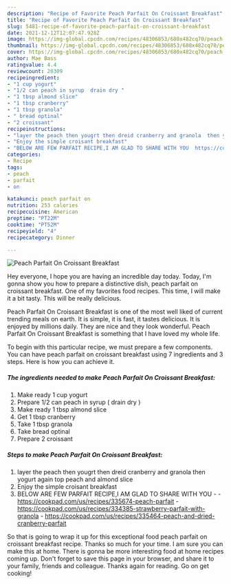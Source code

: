 ```yaml
---
description: "Recipe of Favorite Peach Parfait On Croissant Breakfast"
title: "Recipe of Favorite Peach Parfait On Croissant Breakfast"
slug: 5481-recipe-of-favorite-peach-parfait-on-croissant-breakfast
date: 2021-12-12T12:07:47.928Z
image: https://img-global.cpcdn.com/recipes/48306853/680x482cq70/peach-parfait-on-croissant-breakfast-recipe-main-photo.jpg
thumbnail: https://img-global.cpcdn.com/recipes/48306853/680x482cq70/peach-parfait-on-croissant-breakfast-recipe-main-photo.jpg
cover: https://img-global.cpcdn.com/recipes/48306853/680x482cq70/peach-parfait-on-croissant-breakfast-recipe-main-photo.jpg
author: Mae Bass
ratingvalue: 4.4
reviewcount: 20309
recipeingredient:
- "1 cup yogurt"
- "1/2 can peach in syrup  drain dry "
- "1 tbsp almond slice"
- "1 tbsp cranberry"
- "1 tbsp granola"
- " bread optinal"
- "2 croissant"
recipeinstructions:
- "layer the peach then yougrt then dreid cranberry and granola  then yogurt again top peach and almond slice"
- "Enjoy the simple croisant breakfast"
- "BELOW ARE FEW PARFAIT RECIPE,I AM GLAD TO SHARE WITH YOU  https://cookpad.com/us/recipes/335674-peach-parfait https://cookpad.com/us/recipes/334385-strawberry-parfait-with-granola https://cookpad.com/us/recipes/335464-peach-and-dried-cranberry-parfait"
categories:
- Recipe
tags:
- peach
- parfait
- on

katakunci: peach parfait on 
nutrition: 253 calories
recipecuisine: American
preptime: "PT22M"
cooktime: "PT52M"
recipeyield: "4"
recipecategory: Dinner

---
```



![Peach Parfait On Croissant Breakfast](https://img-global.cpcdn.com/recipes/48306853/680x482cq70/peach-parfait-on-croissant-breakfast-recipe-main-photo.jpg)

Hey everyone, I hope you are having an incredible day today. Today, I'm gonna show you how to prepare a distinctive dish, peach parfait on croissant breakfast. One of my favorites food recipes. This time, I will make it a bit tasty. This will be really delicious.



Peach Parfait On Croissant Breakfast is one of the most well liked of current trending meals on earth. It is simple, it is fast, it tastes delicious. It is enjoyed by millions daily. They are nice and they look wonderful. Peach Parfait On Croissant Breakfast is something that I have loved my whole life.


To begin with this particular recipe, we must prepare a few components. You can have peach parfait on croissant breakfast using 7 ingredients and 3 steps. Here is how you can achieve it.

<!--inarticleads1-->

##### The ingredients needed to make Peach Parfait On Croissant Breakfast:

1. Make ready 1 cup yogurt
1. Prepare 1/2 can peach in syrup ( drain dry )
1. Make ready 1 tbsp almond slice
1. Get 1 tbsp cranberry
1. Take 1 tbsp granola
1. Take  bread optinal
1. Prepare 2 croissant




<!--inarticleads2-->

##### Steps to make Peach Parfait On Croissant Breakfast:

1. layer the peach then yougrt then dreid cranberry and granola  then yogurt again top peach and almond slice
1. Enjoy the simple croisant breakfast
1. BELOW ARE FEW PARFAIT RECIPE,I AM GLAD TO SHARE WITH YOU -  - https://cookpad.com/us/recipes/335674-peach-parfait - https://cookpad.com/us/recipes/334385-strawberry-parfait-with-granola - https://cookpad.com/us/recipes/335464-peach-and-dried-cranberry-parfait




So that is going to wrap it up for this exceptional food peach parfait on croissant breakfast recipe. Thanks so much for your time. I am sure you can make this at home. There is gonna be more interesting food at home recipes coming up. Don't forget to save this page in your browser, and share it to your family, friends and colleague. Thanks again for reading. Go on get cooking!
